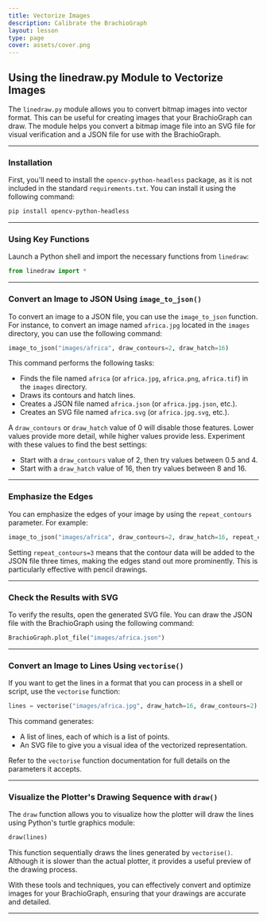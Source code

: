 ```yaml
---
title: Vectorize Images
description: Calibrate the BrachioGraph
layout: lesson
type: page
cover: assets/cover.png
---
```


## Using the linedraw.py Module to Vectorize Images

The `linedraw.py` module allows you to convert bitmap images into vector format. This can be useful for creating images that your BrachioGraph can draw. The module helps you convert a bitmap image file into an SVG file for visual verification and a JSON file for use with the BrachioGraph.

---

### Installation

First, you'll need to install the `opencv-python-headless` package, as it is not included in the standard `requirements.txt`. You can install it using the following command:

```bash
pip install opencv-python-headless
```

---

### Using Key Functions

Launch a Python shell and import the necessary functions from `linedraw`:

```python
from linedraw import *
```

---

### Convert an Image to JSON Using `image_to_json()`

To convert an image to a JSON file, you can use the `image_to_json` function. For instance, to convert an image named `africa.jpg` located in the `images` directory, you can use the following command:

```python
image_to_json("images/africa", draw_contours=2, draw_hatch=16)
```

This command performs the following tasks:

- Finds the file named `africa` (or `africa.jpg`, `africa.png`, `africa.tif`) in the `images` directory.
- Draws its contours and hatch lines.
- Creates a JSON file named `africa.json` (or `africa.jpg.json`, etc.).
- Creates an SVG file named `africa.svg` (or `africa.jpg.svg`, etc.).

A `draw_contours` or `draw_hatch` value of 0 will disable those features. Lower values provide more detail, while higher values provide less. Experiment with these values to find the best settings:

- Start with a `draw_contours` value of 2, then try values between 0.5 and 4.
- Start with a `draw_hatch` value of 16, then try values between 8 and 16.

---

### Emphasize the Edges

You can emphasize the edges of your image by using the `repeat_contours` parameter. For example:

```python
image_to_json("images/africa", draw_contours=2, draw_hatch=16, repeat_contours=3)
```

Setting `repeat_contours=3` means that the contour data will be added to the JSON file three times, making the edges stand out more prominently. This is particularly effective with pencil drawings.

---

### Check the Results with SVG

To verify the results, open the generated SVG file. You can draw the JSON file with the BrachioGraph using the following command:

```python
BrachioGraph.plot_file("images/africa.json")
```

---

### Convert an Image to Lines Using `vectorise()`

If you want to get the lines in a format that you can process in a shell or script, use the `vectorise` function:

```python
lines = vectorise("images/africa.jpg", draw_hatch=16, draw_contours=2)
```

This command generates:

- A list of lines, each of which is a list of points.
- An SVG file to give you a visual idea of the vectorized representation.

Refer to the `vectorise` function documentation for full details on the parameters it accepts.

---

### Visualize the Plotter's Drawing Sequence with `draw()`

The `draw` function allows you to visualize how the plotter will draw the lines using Python's turtle graphics module:

```python
draw(lines)
```

This function sequentially draws the lines generated by `vectorise()`. Although it is slower than the actual plotter, it provides a useful preview of the drawing process.

With these tools and techniques, you can effectively convert and optimize images for your BrachioGraph, ensuring that your drawings are accurate and detailed.

---
